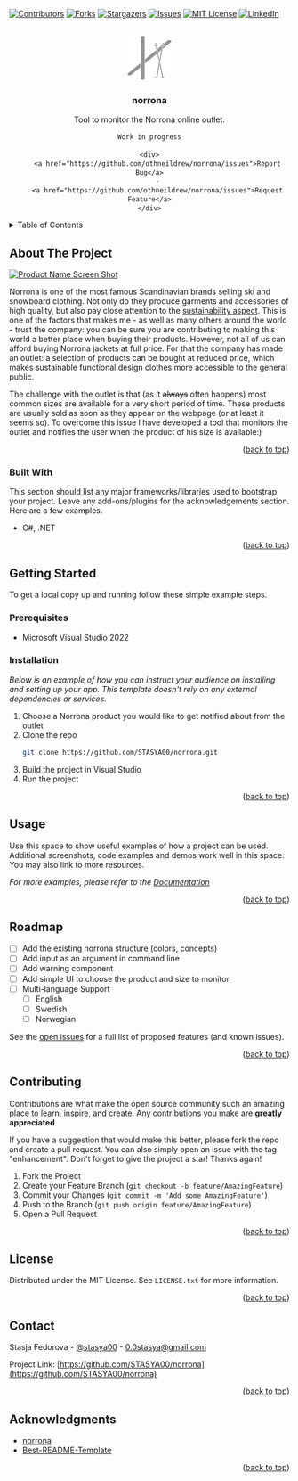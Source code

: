 <!-- Improved compatibility of back to top link: See: https://github.com/othneildrew/norrona/pull/73 -->
<a name="readme-top"></a>
<!--
*** Thanks for checking out the norrona. If you have a suggestion
*** that would make this better, please fork the repo and create a pull request
*** or simply open an issue with the tag "enhancement".
*** Don't forget to give the project a star!
*** Thanks again! Now go create something AMAZING! :D
-->



<!-- PROJECT SHIELDS -->
<!--
*** I'm using markdown "reference style" links for readability.
*** Reference links are enclosed in brackets [ ] instead of parentheses ( ).
*** See the bottom of this document for the declaration of the reference variables
*** for contributors-url, forks-url, etc. This is an optional, concise syntax you may use.
*** https://www.markdownguide.org/basic-syntax/#reference-style-links
-->
[![Contributors][contributors-shield]][contributors-url]
[![Forks][forks-shield]][forks-url]
[![Stargazers][stars-shield]][stars-url]
[![Issues][issues-shield]][issues-url]
[![MIT License][license-shield]][license-url]
[![LinkedIn][linkedin-shield]][linkedin-url]



<!-- PROJECT LOGO -->
<br />
<div align="center">
  <a href="https://github.com/othneildrew/norrona">
    <img src="assets/norrona.svg" alt="Logo" width="80" height="80">
  </a>

  <h3 align="center">norrona</h3>

  <p align="center">
    Tool to monitor the Norrona online outlet. 

    Work in progress

    <div>
        <a href="https://github.com/othneildrew/norrona/issues">Report Bug</a>
        ·
        <a href="https://github.com/othneildrew/norrona/issues">Request Feature</a>
    </div>
  </p>
</div>



<!-- TABLE OF CONTENTS -->
<details>
  <summary>Table of Contents</summary>
  <ol>
    <li>
      <a href="#about-the-project">About The Project</a>
      <ul>
        <li><a href="#built-with">Built With</a></li>
      </ul>
    </li>
    <li>
      <a href="#getting-started">Getting Started</a>
      <ul>
        <li><a href="#prerequisites">Prerequisites</a></li>
        <li><a href="#installation">Installation</a></li>
      </ul>
    </li>
    <li><a href="#usage">Usage</a></li>
    <li><a href="#roadmap">Roadmap</a></li>
    <li><a href="#contributing">Contributing</a></li>
    <li><a href="#license">License</a></li>
    <li><a href="#contact">Contact</a></li>
    <li><a href="#acknowledgments">Acknowledgments</a></li>
  </ol>
</details>



<!-- ABOUT THE PROJECT -->
## About The Project

[![Product Name Screen Shot][product-screenshot]](https://example.com)

  Norrona is one of the most famous Scandinavian brands selling ski and snowboard clothing. Not only do they produce garments and accessories of high quality, but also pay close attention to the [sustainability aspect](https://www.norrona.com/sv-SE/om-norrona/socialt-och-miljoansvar/). This is one of the factors that makes me - as well as many others around the world - trust the company: you can be sure you are contributing to making this world a better place when buying their products. However, not all of us can afford buying Norrona jackets at full price. For that the company has made an outlet: a selection of products can be bought at reduced price, which makes sustainable functional design clothes more accessible to the general public.

  The challenge with the outlet is that (as it ~~always~~ often happens) most common sizes are available for a very short period of time. These products are usually sold as soon as they appear on the webpage (or at least it seems so). To overcome this issue I have developed a tool that monitors the outlet and notifies the user when the product of his size is available:)

<p align="right">(<a href="#readme-top">back to top</a>)</p>



### Built With

This section should list any major frameworks/libraries used to bootstrap your project. Leave any add-ons/plugins for the acknowledgements section. Here are a few examples.

* C#, .NET

<p align="right">(<a href="#readme-top">back to top</a>)</p>



<!-- GETTING STARTED -->
## Getting Started

To get a local copy up and running follow these simple example steps.

### Prerequisites

* Microsoft Visual Studio 2022

### Installation

_Below is an example of how you can instruct your audience on installing and setting up your app. This template doesn't rely on any external dependencies or services._

1. Choose a Norrona product you would like to get notified about from the outlet
2. Clone the repo
   ```sh
   git clone https://github.com/STASYA00/norrona.git
   ```
3. Build the project in Visual Studio
4. Run the project

<p align="right">(<a href="#readme-top">back to top</a>)</p>



<!-- USAGE EXAMPLES -->
## Usage

Use this space to show useful examples of how a project can be used. Additional screenshots, code examples and demos work well in this space. You may also link to more resources.

_For more examples, please refer to the [Documentation](https://example.com)_

<p align="right">(<a href="#readme-top">back to top</a>)</p>



<!-- ROADMAP -->
## Roadmap

- [ ] Add the existing norrona structure (colors, concepts)
- [ ] Add input as an argument in command line
- [ ] Add warning component
- [ ] Add simple UI to choose the product and size to monitor
- [ ] Multi-language Support
    - [ ] English
    - [ ] Swedish
    - [ ] Norwegian

See the [open issues](https://github.com/STASYA00/norrona/issues) for a full list of proposed features (and known issues).

<p align="right">(<a href="#readme-top">back to top</a>)</p>



<!-- CONTRIBUTING -->
## Contributing

Contributions are what make the open source community such an amazing place to learn, inspire, and create. Any contributions you make are **greatly appreciated**.

If you have a suggestion that would make this better, please fork the repo and create a pull request. You can also simply open an issue with the tag "enhancement".
Don't forget to give the project a star! Thanks again!

1. Fork the Project
2. Create your Feature Branch (`git checkout -b feature/AmazingFeature`)
3. Commit your Changes (`git commit -m 'Add some AmazingFeature'`)
4. Push to the Branch (`git push origin feature/AmazingFeature`)
5. Open a Pull Request

<p align="right">(<a href="#readme-top">back to top</a>)</p>



<!-- LICENSE -->
## License

Distributed under the MIT License. See `LICENSE.txt` for more information.

<p align="right">(<a href="#readme-top">back to top</a>)</p>



<!-- CONTACT -->
## Contact

Stasja Fedorova - [@stasya00](https://stasyafedorova.wixsite.com/designautomation) - 0.0stasya@gmail.com

Project Link: [https://github.com/STASYA00/norrona](https://github.com/STASYA00/norrona)

<p align="right">(<a href="#readme-top">back to top</a>)</p>



<!-- ACKNOWLEDGMENTS -->
## Acknowledgments


* [norrona](https://github.com/othneildrew/norrona)
* [Best-README-Template](https://github.com/othneildrew/Best-README-Template)

<p align="right">(<a href="#readme-top">back to top</a>)</p>



<!-- MARKDOWN LINKS & IMAGES -->
<!-- https://www.markdownguide.org/basic-syntax/#reference-style-links -->
[contributors-shield]: https://img.shields.io/github/contributors/othneildrew/norrona.svg?style=for-the-badge
[contributors-url]: https://github.com/othneildrew/norrona/graphs/contributors
[forks-shield]: https://img.shields.io/github/forks/othneildrew/norrona.svg?style=for-the-badge
[forks-url]: https://github.com/othneildrew/norrona/network/members
[stars-shield]: https://img.shields.io/github/stars/othneildrew/norrona.svg?style=for-the-badge
[stars-url]: https://github.com/othneildrew/norrona/stargazers
[issues-shield]: https://img.shields.io/github/issues/othneildrew/norrona.svg?style=for-the-badge
[issues-url]: https://github.com/othneildrew/norrona/issues
[license-shield]: https://img.shields.io/github/license/othneildrew/norrona.svg?style=for-the-badge
[license-url]: https://github.com/othneildrew/norrona/blob/master/LICENSE.txt
[linkedin-shield]: https://img.shields.io/badge/-LinkedIn-black.svg?style=for-the-badge&logo=linkedin&colorB=555
[linkedin-url]: https://linkedin.com/in/othneildrew
[product-screenshot]: images/screenshot.png
[Next.js]: https://img.shields.io/badge/next.js-000000?style=for-the-badge&logo=nextdotjs&logoColor=white
[Next-url]: https://nextjs.org/
[React.js]: https://img.shields.io/badge/React-20232A?style=for-the-badge&logo=react&logoColor=61DAFB
[React-url]: https://reactjs.org/
[Vue.js]: https://img.shields.io/badge/Vue.js-35495E?style=for-the-badge&logo=vuedotjs&logoColor=4FC08D
[Vue-url]: https://vuejs.org/
[Angular.io]: https://img.shields.io/badge/Angular-DD0031?style=for-the-badge&logo=angular&logoColor=white
[Angular-url]: https://angular.io/
[Svelte.dev]: https://img.shields.io/badge/Svelte-4A4A55?style=for-the-badge&logo=svelte&logoColor=FF3E00
[Svelte-url]: https://svelte.dev/
[Laravel.com]: https://img.shields.io/badge/Laravel-FF2D20?style=for-the-badge&logo=laravel&logoColor=white
[Laravel-url]: https://laravel.com
[Bootstrap.com]: https://img.shields.io/badge/Bootstrap-563D7C?style=for-the-badge&logo=bootstrap&logoColor=white
[Bootstrap-url]: https://getbootstrap.com
[JQuery.com]: https://img.shields.io/badge/jQuery-0769AD?style=for-the-badge&logo=jquery&logoColor=white
[JQuery-url]: https://jquery.com 